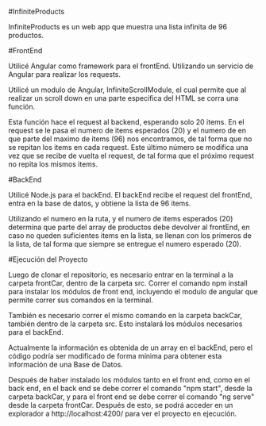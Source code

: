 #InfiniteProducts

InfiniteProducts es un web app que muestra una lista infinita de 96 productos.

#FrontEnd

Utilicé Angular como framework para el frontEnd. Utilizando un servicio de Angular para realizar los requests.

Utilicé un modulo de Angular, InfiniteScrollModule, el cual permite que al realizar un scroll down en una parte especifica del HTML se corra una función.

Esta función hace el request al backend, esperando solo 20 items. En el request se le pasa el numero de items esperados (20) y el numero de en que parte del maximo de items (96) nos encontramos, de tal forma que no se repitan los items en cada request. Este último número se modifica una vez que se recibe de vuelta el request, de tal forma que el próximo request no repita los mismos items. 

#BackEnd

Utilicé Node.js para el backEnd. El backEnd recibe el request del frontEnd, entra en la base de datos, y obtiene la lista de 96 items.

Utilizando el numero en la ruta, y el numero de items esperados (20) determina que parte del array de productos debe devolver al frontEnd, en caso no queden suficientes items en la lista, se llenan con los primeros de la lista, de tal forma que siempre se entregue el numero esperado (20).

#Ejecución del Proyecto 

Luego de clonar el repositorio, es necesario entrar en la terminal a la carpeta frontCar, dentro de la carpeta src. Correr el comando npm install para instalar los módulos de front end, incluyendo el modulo de angular que permite correr sus comandos en la terminal.

También es necesario correr el mismo comando en la carpeta backCar, también dentro de la carpeta src. Esto instalará los módulos necesarios para el backEnd.

Actualmente la información es obtenida de un array en el backEnd, pero el código podría ser modificado de forma mínima para obtener esta información de una Base de Datos. 

Después de haber instalado los módulos tanto en el front end, como en el back end, en el back end se debe correr el comando "npm start", desde la carpeta backCar, y para el front end se debe correr el comando "ng serve" desde la carpeta frontCar. Después de esto, se podrá acceder en un explorador a http://localhost:4200/ para ver el proyecto en ejecución.
